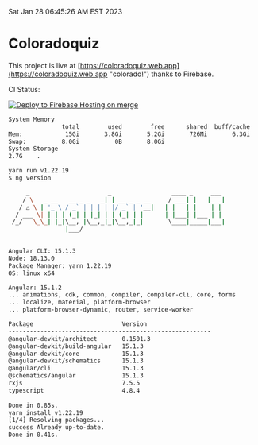 Sat Jan 28 06:45:26 AM EST 2023

# Coloradoquiz


This project is live at [https://coloradoquiz.web.app](https://coloradoquiz.web.app "colorado!") thanks to Firebase.

CI Status: 

[![Deploy to Firebase Hosting on merge](https://github.com/teamkushal/coloradoquiz/actions/workflows/firebase-hosting-merge.yml/badge.svg)](https://github.com/teamkushal/coloradoquiz/actions/workflows/firebase-hosting-merge.yml)

```bash
System Memory
               total        used        free      shared  buff/cache   available
Mem:            15Gi       3.8Gi       5.2Gi       726Mi       6.3Gi        10Gi
Swap:          8.0Gi          0B       8.0Gi
System Storage
2.7G	.
```
```bash
yarn run v1.22.19
$ ng version

     _                      _                 ____ _     ___
    / \   _ __   __ _ _   _| | __ _ _ __     / ___| |   |_ _|
   / △ \ | '_ \ / _` | | | | |/ _` | '__|   | |   | |    | |
  / ___ \| | | | (_| | |_| | | (_| | |      | |___| |___ | |
 /_/   \_\_| |_|\__, |\__,_|_|\__,_|_|       \____|_____|___|
                |___/
    

Angular CLI: 15.1.3
Node: 18.13.0
Package Manager: yarn 1.22.19
OS: linux x64

Angular: 15.1.2
... animations, cdk, common, compiler, compiler-cli, core, forms
... localize, material, platform-browser
... platform-browser-dynamic, router, service-worker

Package                         Version
---------------------------------------------------------
@angular-devkit/architect       0.1501.3
@angular-devkit/build-angular   15.1.3
@angular-devkit/core            15.1.3
@angular-devkit/schematics      15.1.3
@angular/cli                    15.1.3
@schematics/angular             15.1.3
rxjs                            7.5.5
typescript                      4.8.4
    
Done in 0.85s.
yarn install v1.22.19
[1/4] Resolving packages...
success Already up-to-date.
Done in 0.41s.
```
